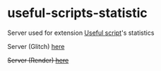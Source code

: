 # useful-scripts-statistic

Server used for extension [Useful script](https://github.com/HoangTran0410/useful-script)'s statistics

Server (Glitch) [here](https://useful-script-statistic.glitch.me/)

<del>Server (Render) [here](https://useful-script-statistic.onrender.com/)</del>
